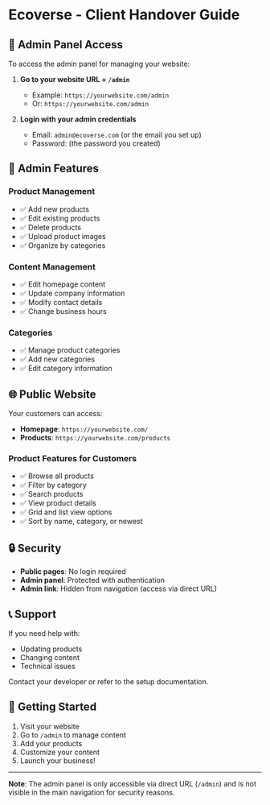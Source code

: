 # Ecoverse - Client Handover Guide

## 🎯 Admin Panel Access

To access the admin panel for managing your website:

1. **Go to your website URL + `/admin`**
   - Example: `https://yourwebsite.com/admin`
   - Or: `https://yourwebsite.com/admin`

2. **Login with your admin credentials**
   - Email: `admin@ecoverse.com` (or the email you set up)
   - Password: (the password you created)

## 🔧 Admin Features

### Product Management
- ✅ Add new products
- ✅ Edit existing products
- ✅ Delete products
- ✅ Upload product images
- ✅ Organize by categories

### Content Management
- ✅ Edit homepage content
- ✅ Update company information
- ✅ Modify contact details
- ✅ Change business hours

### Categories
- ✅ Manage product categories
- ✅ Add new categories
- ✅ Edit category information

## 🌐 Public Website

Your customers can access:
- **Homepage**: `https://yourwebsite.com/`
- **Products**: `https://yourwebsite.com/products`

### Product Features for Customers
- ✅ Browse all products
- ✅ Filter by category
- ✅ Search products
- ✅ View product details
- ✅ Grid and list view options
- ✅ Sort by name, category, or newest

## 🔒 Security

- **Public pages**: No login required
- **Admin panel**: Protected with authentication
- **Admin link**: Hidden from navigation (access via direct URL)

## 📞 Support

If you need help with:
- Updating products
- Changing content
- Technical issues

Contact your developer or refer to the setup documentation.

## 🚀 Getting Started

1. Visit your website
2. Go to `/admin` to manage content
3. Add your products
4. Customize your content
5. Launch your business!

---

**Note**: The admin panel is only accessible via direct URL (`/admin`) and is not visible in the main navigation for security reasons.
